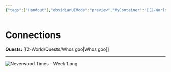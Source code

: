 ```yaml
---
{"tags":["Handout"],"obsidianUIMode":"preview","MyContainer":"[[2-World/Hubs/Neverwood Academy.md|Neverwood Academy]]","image":"Neverwood Times - Week 1.png","dg-publish":true,"Connected_Quests":["[[2-World/Quests/Whos goo.md|Whos goo]]"],"dg-path":"Player Handouts/Neverwood Times/Volume XXVII.md","permalink":"/player-handouts/neverwood-times/volume-xxvii/","dgPassFrontmatter":true,"updated":"2025-10-02T15:53:44.000+01:00"}
---
```



# Connections

**Quests:** [[2-World/Quests/Whos goo\|Whos goo]]

---

![Neverwood Times - Week 1.png](/img/user/z_Assets/Neverwood%20Times/Neverwood%20Times%20-%20Week%201.png)
